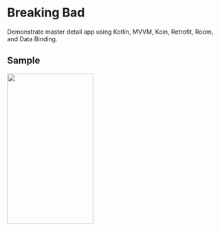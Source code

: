 # Breaking Bad
Demonstrate master detail app using Kotlin, MVVM, Koin, Retrofit, Room, and Data Binding.

## Sample
<img src="./sample.gif" width="200" height="350">
